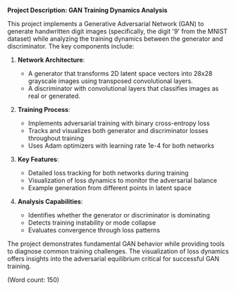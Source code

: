 **Project Description: GAN Training Dynamics Analysis**

This project implements a Generative Adversarial Network (GAN) to generate handwritten digit images (specifically, the digit '9' from the MNIST dataset) while analyzing the training dynamics between the generator and discriminator. The key components include:

1. **Network Architecture**:
   - A generator that transforms 2D latent space vectors into 28x28 grayscale images using transposed convolutional layers.
   - A discriminator with convolutional layers that classifies images as real or generated.

2. **Training Process**:
   - Implements adversarial training with binary cross-entropy loss
   - Tracks and visualizes both generator and discriminator losses throughout training
   - Uses Adam optimizers with learning rate 1e-4 for both networks

3. **Key Features**:
   - Detailed loss tracking for both networks during training
   - Visualization of loss dynamics to monitor the adversarial balance
   - Example generation from different points in latent space

4. **Analysis Capabilities**:
   - Identifies whether the generator or discriminator is dominating
   - Detects training instability or mode collapse
   - Evaluates convergence through loss patterns

The project demonstrates fundamental GAN behavior while providing tools to diagnose common training challenges. The visualization of loss dynamics offers insights into the adversarial equilibrium critical for successful GAN training.

(Word count: 150)
